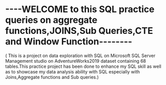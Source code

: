 # ----WELCOME to this SQL practice queries on aggregate functions,JOINS,Sub Queries,CTE and Window Function--------

  ( This is a project on data exploration with SQL on Microsoft SQL Server Management studio on AdventureWorks2019 dataset containing 68 tables.This practice project 
  has been done to enhance my SQL skill as well as to showcase my data analysis ability with SQL especially with Joins,Aggregate functions and Sub queries.)
